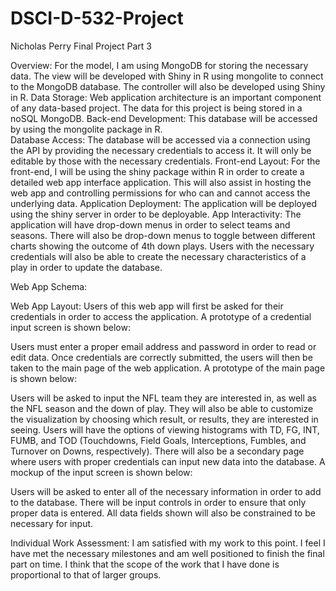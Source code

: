 # DSCI-D-532-Project

Nicholas Perry
Final Project Part 3

Overview:
For the model, I am using MongoDB for storing the necessary data. The view will be developed with Shiny in R using mongolite to connect to the MongoDB database. The controller will also be developed using Shiny in R.
Data Storage:
Web application architecture is an important component of any data-based project. The data for this project is being stored in a noSQL MongoDB. 
Back-end Development:
This database will be accessed by using the mongolite package in R.  
Database Access:
The database will be accessed via a connection using the API by providing the necessary credentials to access it. It will only be editable by those with the necessary credentials. 
Front-end Layout:
For the front-end, I will be using the shiny package within R in order to create a detailed web app interface application. This will also assist in hosting the web app and controlling permissions for who can and cannot access the underlying data. 
Application Deployment:
The application will be deployed using the shiny server in order to be deployable. 
App Interactivity:
The application will have drop-down menus in order to select teams and seasons. There will also be drop-down menus to toggle between different charts showing the outcome of 4th down plays. Users with the necessary credentials will also be able to create the necessary characteristics of a play in order to update the database. 






Web App Schema:
 
Web App Layout:
Users of this web app will first be asked for their credentials in order to access the application. A prototype of a credential input screen is shown below:
 
Users must enter a proper email address and password in order to read or edit data. Once credentials are correctly submitted, the users will then be taken to the main page of the web application. A prototype of the main page is shown below:
   
Users will be asked to input the NFL team they are interested in, as well as the NFL season and the down of play. They will also be able to customize the visualization by choosing which result, or results, they are interested in seeing. Users will have the options of viewing histograms with TD, FG, INT, FUMB, and TOD (Touchdowns, Field Goals, Interceptions, Fumbles, and Turnover on Downs, respectively). 
There will also be a secondary page where users with proper credentials can input new data into the database. A mockup of the input screen is shown below:
 
Users will be asked to enter all of the necessary information in order to add to the database. There will be input controls in order to ensure that only proper data is entered. All data fields shown will also be constrained to be necessary for input.


Individual Work Assessment:
I am satisfied with my work to this point. I feel I have met the necessary milestones and am well positioned to finish the final part on time. I think that the scope of the work that I have done is proportional to that of larger groups. 
